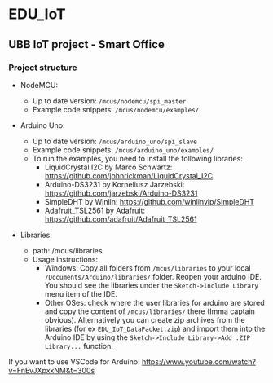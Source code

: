 # EDU_IoT
## UBB IoT  project - Smart Office

### Project structure
- NodeMCU:
    - Up to date version: `/mcus/nodemcu/spi_master`
    - Example code snippets: `/mcus/nodemcu/examples/`

- Arduino Uno:
    - Up to date version: `/mcus/arduino_uno/spi_slave`
    - Example code snippets: `/mcus/arduino_uno/examples/`
    - To run the examples, you need to install the following libraries:
        - LiquidCrystal I2C by Marco Schwartz: https://github.com/johnrickman/LiquidCrystal_I2C
        - Arduino-DS3231 by Korneliusz Jarzebski: https://github.com/jarzebski/Arduino-DS3231
        - SimpleDHT by Winlin: https://github.com/winlinvip/SimpleDHT
        - Adafruit_TSL2561 by Adafruit: https://github.com/adafruit/Adafruit_TSL2561

- Libraries:
    - path: /mcus/libraries
    - Usage instructions:
        - Windows: Copy all folders from `/mcus/libraries` to your local `/Documents/Arduino/libraries/` folder. Reopen your arduino IDE. You should see the libraries under the `Sketch->Include Library` menu item of the IDE.
        - Other OSes: check where the user libraries for arduino are stored and copy the content of `/mcus/libraries/` there (Imma captain obvious). Alternatively you can create zip archives from the libraries (for ex `EDU_IoT_DataPacket.zip`) and import them into
        the Arduino IDE by using the `Sketch->Include Library->Add .ZIP Library...` function.

If you want to use VSCode for Arduino: https://www.youtube.com/watch?v=FnEvJXpxxNM&t=300s